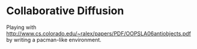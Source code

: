 # Collaborative Diffusion

Playing with
http://www.cs.colorado.edu/~ralex/papers/PDF/OOPSLA06antiobjects.pdf by writing
a pacman-like environment.
